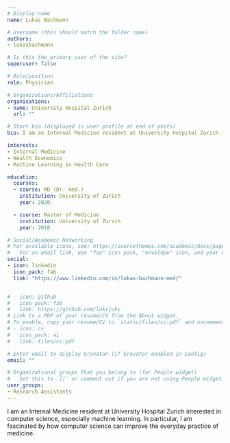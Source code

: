 ```yaml
---
# Display name
name: Lukas Bachmann

# Username (this should match the folder name)
authors:
- lukasbachmann

# Is this the primary user of the site?
superuser: false

# Role/position
role: Physician

# Organizations/Affiliations
organisations:
- name: University Hospital Zurich
  url: ""

# Short bio (displayed in user profile at end of posts)
bio: I am an Internal Medicine resident at University Hospital Zurich interested in computer science, especially machine learning. In particular, I am fascinated by how computer science can improve the everyday practice of medicine.

interests:
- Internal Medicine
- Health Economics
- Machine Learning in Health Care

education:
  courses:
  - course: MD (Dr. med.)
    institution: University of Zurich
    year: 2020

  - course: Master of Medicine
    institution: University of Zurich
    year: 2018

# Social/Academic Networking
# For available icons, see: https://sourcethemes.com/academic/docs/page-builder/#icons
#   For an email link, use "fas" icon pack, "envelope" icon, and your uzh email up to before the '@'.
social:
- icon: linkedin
  icon_pack: fab
  link: "https://www.linkedin.com/in/lukas-bachmann-med/"


# - icon: github
#   icon_pack: fab
#   link: https://github.com/lokijuhy
# Link to a PDF of your resume/CV from the About widget.
# To enable, copy your resume/CV to `static/files/cv.pdf` and uncomment the lines below.
# - icon: cv
#   icon_pack: ai
#   link: files/cv.pdf

# Enter email to display Gravatar (if Gravatar enabled in Config)
email: ""

# Organizational groups that you belong to (for People widget)
#   Set this to `[]` or comment out if you are not using People widget.
user_groups:
- Research Assistants
---
```


I am an Internal Medicine resident at University Hospital Zurich interested in computer science, especially machine learning. In particular, I am fascinated by how computer science can improve the everyday practice of medicine.
